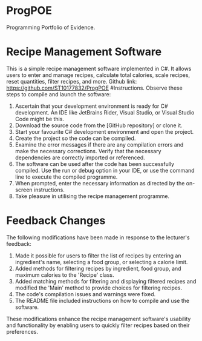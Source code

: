 # ProgPOE
Programming Portfolio of Evidence. 
# Recipe Management Software

This is a simple recipe management software implemented in C#. It allows users to enter and manage recipes, calculate total calories, scale recipes, reset quantities, filter recipes, and more.
Github link: https://github.com/ST10177832/ProgPOE 
#Instructions.
Observe these steps to compile and launch the software:

1. Ascertain that your development environment is ready for C# development. An IDE like JetBrains Rider, Visual Studio, or Visual Studio Code might be this.
2. Download the source code from the [GitHub repository] or clone it. 
3. Start your favourite C# development environment and open the project.
4. Create the project so the code can be compiled.
5. Examine the error messages if there are any compilation errors and make the necessary corrections. Verify that the necessary dependencies are correctly imported or referenced.
6. The software can be used after the code has been successfully compiled. Use the run or debug option in your IDE, or use the command line to execute the compiled programme.
7. When prompted, enter the necessary information as directed by the on-screen instructions.
8. Take pleasure in utilising the recipe management programme.
# Feedback Changes
The following modifications have been made in response to the lecturer's feedback:
 
1. Made it possible for users to filter the list of recipes by entering an ingredient's name, selecting a food group, or selecting a calorie limit.
2. Added methods for filtering recipes by ingredient, food group, and maximum calories to the 'Recipe' class.
3. Added matching methods for filtering and displaying filtered recipes and modified the 'Main' method to provide choices for filtering recipes.
4. The code's compilation issues and warnings were fixed.
5. The README file included instructions on how to compile and use the software.
 
These modifications enhance the recipe management software's usability and functionality by enabling users to quickly filter recipes based on their preferences. 
